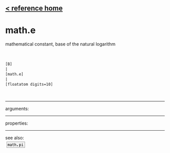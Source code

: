 [< reference home](ceammc_lib.html)
---

# math.e


mathematical constant, base of the natural logarithm

```


[B]
|
[math.e]
|
[floatatom digits=10]

            
```

---
arguments:


---
properties:


---
see also:<br>
[![math.pi](img/object_math.pi.png)](math.pi.html)
